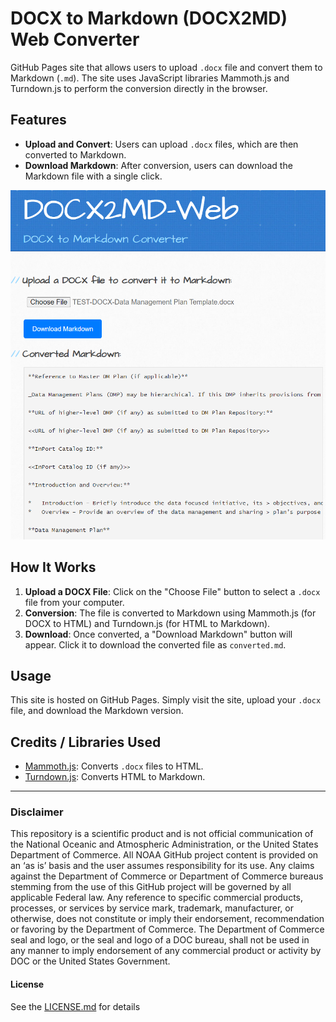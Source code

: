 # DOCX to Markdown (DOCX2MD) Web Converter

GitHub Pages site that allows users to upload `.docx` file and convert them to Markdown (`.md`). The site uses JavaScript libraries Mammoth.js and Turndown.js to perform the conversion directly in the browser.

## Features
- **Upload and Convert**: Users can upload `.docx` files, which are then converted to Markdown.
- **Download Markdown**: After conversion, users can download the Markdown file with a single click.

[![](./docs/s01.png)](https://michaelakridge-noaa.github.io/docx2md-web/)

## How It Works
1. **Upload a DOCX File**: Click on the "Choose File" button to select a `.docx` file from your computer.
2. **Conversion**: The file is converted to Markdown using Mammoth.js (for DOCX to HTML) and Turndown.js (for HTML to Markdown).
3. **Download**: Once converted, a "Download Markdown" button will appear. Click it to download the converted file as `converted.md`.

## Usage

This site is hosted on GitHub Pages. Simply visit the site, upload your `.docx` file, and download the Markdown version.

## Credits / Libraries Used

- [Mammoth.js](https://github.com/mwilliamson/mammoth.js): Converts `.docx` files to HTML.
- [Turndown.js](https://github.com/domchristie/turndown): Converts HTML to Markdown.

----------
### Disclaimer
This repository is a scientific product and is not official communication of the National Oceanic and Atmospheric Administration, or the United States Department of Commerce. All NOAA GitHub project content is provided on an ‘as is’ basis and the user assumes responsibility for its use. Any claims against the Department of Commerce or Department of Commerce bureaus stemming from the use of this GitHub project will be governed by all applicable Federal law. Any reference to specific commercial products, processes, or services by service mark, trademark, manufacturer, or otherwise, does not constitute or imply their endorsement, recommendation or favoring by the Department of Commerce. The Department of Commerce seal and logo, or the seal and logo of a DOC bureau, shall not be used in any manner to imply endorsement of any commercial product or activity by DOC or the United States Government.

#### License
See the [LICENSE.md](./LICENSE.md) for details
